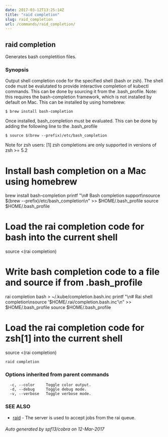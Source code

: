 ```yaml
---
date: 2017-03-12T13:25:14Z
title: "raid completion"
slug: raid_completion
url: /commands/raid_completion/
---
```

## raid completion

Generates bash completition files.

### Synopsis


Output shell completion code for the specified shell (bash or zsh).
The shell code must be evalutated to provide interactive
completion of kubectl commands.  This can be done by sourcing it from
the .bash_profile.
Note: this requires the bash-completion framework, which is not installed
by default on Mac.  This can be installed by using homebrew:

    $ brew install bash-completion

Once installed, bash_completion must be evaluated.  This can be done by adding the
following line to the .bash_profile

    $ source $(brew --prefix)/etc/bash_completion

Note for zsh users: [1] zsh completions are only supported in versions of zsh >= 5.2

# Install bash completion on a Mac using homebrew
brew install bash-completion
printf "\n# Bash completion support\nsource $(brew --prefix)/etc/bash_completion\n" >> $HOME/.bash_profile
source $HOME/.bash_profile

# Load the rai completion code for bash into the current shell
  source <(rai completion)

# Write bash completion code to a file and source if from .bash_profile
  rai completion bash > ~/.kube/completion.bash.inc
  printf "\n# Rai shell completion\nsource '$HOME/.rai/completion.bash.inc'\n" >> $HOME/.bash_profile
  source $HOME/.bash_profile

# Load the rai completion code for zsh[1] into the current shell
  source <(rai completion)

```
raid completion
```

### Options inherited from parent commands

```
  -c, --color     Toggle color output.
  -d, --debug     Toggle debug mode.
  -v, --verbose   Toggle verbose mode.
```

### SEE ALSO
* [raid](/commands/raid/)	 - The server is used to accept jobs from the rai queue.

###### Auto generated by spf13/cobra on 12-Mar-2017
